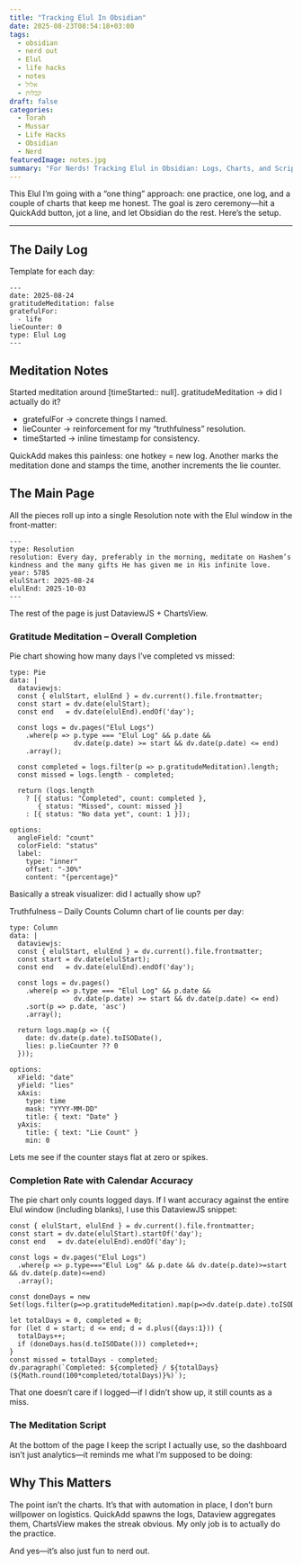 ```yaml
---
title: "Tracking Elul In Obsidian"
date: 2025-08-23T08:54:18+03:00
tags:
  - obsidian
  - nerd out
  - Elul
  - life hacks
  - notes
  - אלול
  - קבלות
draft: false
categories:
  - Torah
  - Mussar
  - Life Hacks
  - Obsidian
  - Nerd
featuredImage: notes.jpg
summary: "For Nerds! Tracking Elul in Obsidian: Logs, Charts, and Scripts"
---
```


This Elul I’m going with a “one thing” approach: one practice, one log, and a couple of charts that keep me honest. The goal is zero ceremony—hit a QuickAdd button, jot a line, and let Obsidian do the rest. Here’s the setup.

---

## The Daily Log

Template for each day:

```frontmatter
---
date: 2025-08-24
gratitudeMeditation: false
gratefulFor:
  - life
lieCounter: 0
type: Elul Log
---
```

## Meditation Notes

Started meditation around [timeStarted:: null].
gratitudeMeditation → did I actually do it?

- gratefulFor → concrete things I named.
- lieCounter → reinforcement for my “truthfulness” resolution.
- timeStarted → inline timestamp for consistency.

QuickAdd makes this painless: one hotkey = new log. Another marks the meditation done and stamps the time, another increments the lie counter.

## The Main Page

All the pieces roll up into a single Resolution note with the Elul window in the front-matter:

```frontmatter
---
type: Resolution
resolution: Every day, preferably in the morning, meditate on Hashem’s kindness and the many gifts He has given me in His infinite love.
year: 5785
elulStart: 2025-08-24
elulEnd: 2025-10-03
---
```

The rest of the page is just DataviewJS + ChartsView.

### Gratitude Meditation – Overall Completion

Pie chart showing how many days I’ve completed vs missed:


```chartsview
type: Pie
data: |
  dataviewjs:
  const { elulStart, elulEnd } = dv.current().file.frontmatter;
  const start = dv.date(elulStart);
  const end   = dv.date(elulEnd).endOf('day');

  const logs = dv.pages("Elul Logs")
    .where(p => p.type === "Elul Log" && p.date &&
                dv.date(p.date) >= start && dv.date(p.date) <= end)
    .array();

  const completed = logs.filter(p => p.gratitudeMeditation).length;
  const missed = logs.length - completed;

  return (logs.length
    ? [{ status: "Completed", count: completed },
       { status: "Missed", count: missed }]
    : [{ status: "No data yet", count: 1 }]);

options:
  angleField: "count"
  colorField: "status"
  label:
    type: "inner"
    offset: "-30%"
    content: "{percentage}"
```

Basically a streak visualizer: did I actually show up?

Truthfulness – Daily Counts
Column chart of lie counts per day:

```chartsview
type: Column
data: |
  dataviewjs:
  const { elulStart, elulEnd } = dv.current().file.frontmatter;
  const start = dv.date(elulStart);
  const end   = dv.date(elulEnd).endOf('day');

  const logs = dv.pages()
    .where(p => p.type === "Elul Log" && p.date &&
                dv.date(p.date) >= start && dv.date(p.date) <= end)
    .sort(p => p.date, 'asc')
    .array();

  return logs.map(p => ({
    date: dv.date(p.date).toISODate(),
    lies: p.lieCounter ?? 0
  }));

options:
  xField: "date"
  yField: "lies"
  xAxis:
    type: time
    mask: "YYYY-MM-DD"
    title: { text: "Date" }
  yAxis:
    title: { text: "Lie Count" }
    min: 0
```
Lets me see if the counter stays flat at zero or spikes.

### Completion Rate with Calendar Accuracy

The pie chart only counts logged days. If I want accuracy against the entire Elul window (including blanks), I use this DataviewJS snippet:

```dataviewjs
const { elulStart, elulEnd } = dv.current().file.frontmatter;
const start = dv.date(elulStart).startOf('day');
const end   = dv.date(elulEnd).endOf('day');

const logs = dv.pages("Elul Logs")
  .where(p => p.type==="Elul Log" && p.date && dv.date(p.date)>=start && dv.date(p.date)<=end)
  .array();

const doneDays = new Set(logs.filter(p=>p.gratitudeMeditation).map(p=>dv.date(p.date).toISODate()));

let totalDays = 0, completed = 0;
for (let d = start; d <= end; d = d.plus({days:1})) {
  totalDays++;
  if (doneDays.has(d.toISODate())) completed++;
}
const missed = totalDays - completed;
dv.paragraph(`Completed: ${completed} / ${totalDays} (${Math.round(100*completed/totalDays)}%)`);
```

That one doesn’t care if I logged—if I didn’t show up, it still counts as a miss.

### The Meditation Script
At the bottom of the page I keep the script I actually use, so the dashboard isn’t just analytics—it reminds me what I’m supposed to be doing:

## Why This Matters

The point isn’t the charts. It’s that with automation in place, I don’t burn willpower on logistics. QuickAdd spawns the logs, Dataview aggregates them, ChartsView makes the streak obvious. My only job is to actually do the practice.

And yes—it’s also just fun to nerd out.